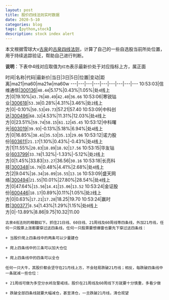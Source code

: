 ```yaml
---
layout: post
title: 股价四线法则实时数据
date: 2020-5-10
categories: blog
tags: [python,stock]
description: stock index alert
---
```



本文根据雪球大v[古泉](https://xueqiu.com/u/7148646888)的[古泉四线法则](https://xueqiu.com/7148646888/130498192)，计算了自己的一些自选股当前所处位置，用于持续追踪验证，帮助自己进行判断。

**说明**：下表中4线对应取值为`红色`表示最新价处于对应指标上方，属正面

时间|名称|代码|最新价|当日|3日|5日|位置|变动|距离|ma21|ma60|ma21w|ma60w
---|---|---|---|---|---|---|---|---
10:53:03|信维通信|[300136](https://xueqiu.com/S/SZ300136)|`48.44`|5.17%|0.43%|1.05%|处`4`线上方|0|19.10%|`43.76`|`40.49`|`42.40`|`36.66`
10:53:06|寒锐钴业|[300618](https://xueqiu.com/S/SZ300618)|`53.38`|0.28%|4.31%|3.46%|处`2`线上方|0|-0.10%|`50.53`|`49.73`|57.21|57.40
10:53:09|中科创达|[300496](https://xueqiu.com/S/SZ300496)|`68.32`|4.53%|11.31%|12.03%|处`4`线上方|0|23.51%|`59.74`|`58.15`|`61.12`|`45.45`
10:53:12|中科曙光|[603019](https://xueqiu.com/S/SH603019)|`39.93`|-0.13%|5.18%|6.94%|处`4`线上方|0|16.85%|`38.41`|`35.53`|`35.13`|`29.06`
10:53:12|诺力股份|[603611](https://xueqiu.com/S/SH603611)|`21.17`|1.10%|0.43%|-0.43%|处`4`线上方|1|11.55%|`20.83`|`18.89`|`18.92`|`17.56`
10:53:15|华友钴业|[603799](https://xueqiu.com/S/SH603799)|`33.78`|1.32%|-1.33%|-5.12%|处`2`线上方|0|1.45%|33.83|`33.27`|36.56|`30.16`
10:53:18|长亮科技|[300348](https://xueqiu.com/S/SZ300348)|`16.79`|0.48%|4.41%|2.68%|处`4`线上方|2|9.04%|`16.34`|`16.09`|`16.55`|`13.16`
10:53:09|盛天网络|[300494](https://xueqiu.com/S/SZ300494)|`21.55`|10.01%|27.80%|28.54%|处`4`线上方|0|47.64%|`15.56`|`14.41`|`15.06`|`13.52`
10:53:24|金证股份|[600446](https://xueqiu.com/S/SH600446)|`18.17`|0.89%|0.11%|1.05%|处`2`线上方|0|0.63%|`17.21`|`17.28`|18.25|19.70
10:53:24|赢时胜|[300377](https://xueqiu.com/S/SZ300377)|`8.54`|1.43%|1.29%|1.15%|处`0`线上方|0|-13.89%|8.86|9.75|10.32|11.00

```
古泉4线法则的精髓如下。抓住21日线、60日线、21周线及60周线等四条线，外加21月线，任何一只股票上涨都要穿过这四条线，任何一只股票要想爆雷也要先下穿过这四条线：

+ 当股价爬上四条线中的两条可以少量建仓

+ 爬上四条线中的三条可以加大仓位

+ 爬上四条线中的四条可以全仓

任何一只大牛，其股价都会坚守在21月线上方，不会轻易跌破21月线；相反，每跌破四条线中一条就减一些仓位：

+ 21周线可做为多空分水岭及警戒线，股价在21周线及60周线下方就要十分慎重，多看少做

+ 跌破全部四条线就要大幅减仓，甚至清仓，一旦跌破21月线，清仓观望
```